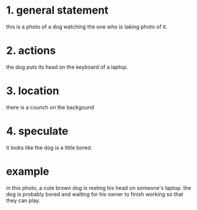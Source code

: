 # 1. general statement

this is a photo of a dog watching the one who is taking photo of it.

# 2. actions

the dog puts its head on the keyboard of a laptop.

# 3. location

there is a counch on the backgound

# 4. speculate

it looks like the dog is a little bored.

# example

in this photo, a cute brown dog is resting his head on someone's laptop. the dog is probably bored and waiting for his owner to finish working so that they can play.
